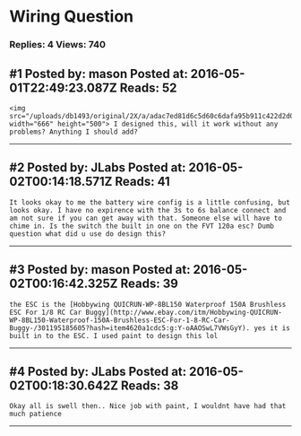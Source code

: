 # Wiring Question

### Replies: 4 Views: 740

## \#1 Posted by: mason Posted at: 2016-05-01T22:49:23.087Z Reads: 52

```
<img src="/uploads/db1493/original/2X/a/adac7ed81d6c5d60c6dafa95b911c422d2d06e61.png" width="666" height="500"> I designed this, will it work without any problems? Anything I should add?
```

---
## \#2 Posted by: JLabs Posted at: 2016-05-02T00:14:18.571Z Reads: 41

```
It looks okay to me the battery wire config is a little confusing, but looks okay. I have no expirence with the 3s to 6s balance connect and am not sure if you can get away with that. Someone else will have to chime in. Is the switch the built in one on the FVT 120a esc? Dumb question what did u use do design this?
```

---
## \#3 Posted by: mason Posted at: 2016-05-02T00:16:42.325Z Reads: 39

```
the ESC is the [Hobbywing QUICRUN-WP-8BL150 Waterproof 150A Brushless ESC For 1/8 RC Car Buggy](http://www.ebay.com/itm/Hobbywing-QUICRUN-WP-8BL150-Waterproof-150A-Brushless-ESC-For-1-8-RC-Car-Buggy-/301195185605?hash=item4620a1cdc5:g:Y-oAAOSwL7VWsGyY). yes it is built in to the ESC. I used paint to design this lol
```

---
## \#4 Posted by: JLabs Posted at: 2016-05-02T00:18:30.642Z Reads: 38

```
Okay all is swell then.. Nice job with paint, I wouldnt have had that much patience
```

---

